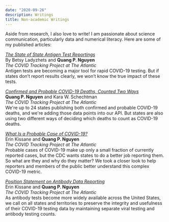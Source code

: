 ```yaml
---
date: "2020-09-26"
description: Writings
title: Non-academic Writings
---
```


Aside from research, I also love to write! I am passionate about science communication, particularly data and numerical literacy. Here are some of my published articles:   

[*The State of State Antigen Test Reportings*](https://covidtracking.com/blog/antigen-testing-reporting)  
By Betsy Ladyzhets and **Quang P. Nguyen**   
*The COVID Tracking Project at The Atlantic*  
Antigen tests are becoming a major tool for rapid COVID-19 testing. But if states don’t report results clearly, we won’t know the true impact of these tests.  

[*Confirmed and Probable COVID-19 Deaths, Counted Two Ways*](https://covidtracking.com/blog/confirmed-and-probable-covid-19-deaths-counted-two-ways)  
**Quang P. Nguyen** and Kara W. Schechtman  
*The COVID Tracking Project at The Atlantic*  
We're up to 24 states publishing both confirmed and probable COVID-19 deaths, and we're adding those data points into our API. But states are also using two different ways of deciding which deaths to count as COVID-19 deaths.  

[*What Is a Probable Case of COVID-19?*](https://covidtracking.com/blog/what-is-a-probable-case-of-covid-19)  
Erin Kissane and **Quang P. Nguyen**   
*The COVID Tracking Project at The Atlantic*    
Probable cases of COVID-19 make up only a small fraction of currently reported cases, but the CDC wants states to do a better job reporting them. So what are they and why do they matter? We took a closer look to help reporters and members of the public better understand this complex COVID-19 metric.    

[*Position Statement on Antibody Data Reporting*](https://covidtracking.com/blog/antibody-data-reporting)  
Erin Kissane and **Quang P. Nguyen**  
*The COVID Tracking Project at The Atlantic*    
As antibody tests become more widely available across the United States, we call on all states and territories to preserve the integrity and usefulness of their COVID-19 testing data by maintaining separate viral testing and antibody testing counts.

